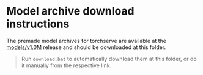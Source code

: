 # Model archive download instructions

The premade model archives for torchserve are available at the [models/v1.0M](https://github.com/VCL3D/SingleShotCuboids/releases/tag/v1.0M) release and should be downloaded at this folder.

> Run `download.bat` to automatically download them at this folder, or do it manually from the respective link.